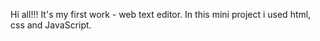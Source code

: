 Hi all!!!
It's my first work - web text editor.
In this mini project i used html, css and JavaScript.
